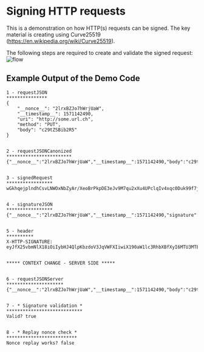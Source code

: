 # Signing HTTP requests
This is a demonstration on how HTTP(s) requests can be signed.
The key material is creating using Curve25519 (https://en.wikipedia.org/wiki/Curve25519).

The following steps are required to create and validate the signed request:
![flow](https://i.imgur.com/rUNnuXP.png)

## Example Output of the Demo Code
```
1 - requestJSON
***************
{
    "__nonce__": "2lrxBZJo7hWrjUaW",
    "__timestamp__": 1571142490,
    "uri": "http://some.url.ch",
    "method": "PUT",
    "body": "c29tZSBib2R5"
}


2 - requestJSONCanonized
************************
{"__nonce__":"2lrxBZJo7hWrjUaW","__timestamp__":1571142490,"body":"c29tZSBib2R5","method":"PUT","uri":"http://some.url.ch"}


3 - signedRequest
*****************
wGkhqejplndhCsvLNWOxNbZyAr/XeoBrPkpDE3eJv9M7qu2xXu4UPclqIv4xqc0Duk99f7jziSM1JvPna6ivBQ==


4 - signatureJSON
*****************
{"__nonce__":"2lrxBZJo7hWrjUaW","__timestamp__":1571142490,"signature":"wGkhqejplndhCsvLNWOxNbZyAr/XeoBrPkpDE3eJv9M7qu2xXu4UPclqIv4xqc0Duk99f7jziSM1JvPna6ivBQ=="}


5 - header
**********
X-HTTP-SIGNATURE: eyJfX25vbmNlX18iOiIybHJ4QlpKbzdoV3JqVWFXIiwiX190aW1lc3RhbXBfXyI6MTU3MTE0MjQ5MCwic2lnbmF0dXJlIjoid0draHFlanBsbmRoQ3N2TE5XT3hOYlp5QXIvWGVvQnJQa3BERTNlSnY5TTdxdTJ4WHU0VVBjbHFJdjR4cWMwRHVrOTlmN2p6aVNNMUp2UG5hNml2QlE9PSJ9


***** CONTEXT CHANGE - SERVER SIDE *****


6 - requestJSONServer
*********************
{"__nonce__":"2lrxBZJo7hWrjUaW","__timestamp__":1571142490,"body":"c29tZSBib2R5","method":"PUT","uri":"http://some.url.ch"}


7 - * Signature validation *
****************************
Valid? true


8 - * Replay nonce check *
**************************
Nonce replay works? false
```
